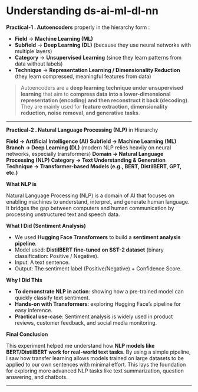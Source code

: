 # Understanding ds-ai-ml-dl-nn

**Practical-1 . Autoencoders** properly in the hierarchy form :

* **Field** → **Machine Learning (ML)**
* **Subfield** → **Deep Learning (DL)** (because they use neural networks with multiple layers)
* **Category** → **Unsupervised Learning** (since they learn patterns from data without labels)
* **Technique** → **Representation Learning / Dimensionality Reduction** (they learn compressed, meaningful features from data)

> Autoencoders are a **deep learning technique under unsupervised learning** that aim to **compress data into a lower-dimensional representation (encoding) and then reconstruct it back (decoding)**. They are mainly used for **feature extraction, dimensionality reduction, noise removal, and generative tasks**.

---

**Practical-2 . Natural Language Processing (NLP)** in Hierarchy

**Field → Artificial Intelligence (AI)**
**Subfield → Machine Learning (ML)**
**Branch → Deep Learning (DL)** (modern NLP relies heavily on neural networks, especially transformers)
**Domain → Natural Language Processing (NLP)**
**Category → Text Understanding & Generation**
**Technique → Transformer-based Models (e.g., BERT, DistilBERT, GPT, etc.)**

**What NLP is**

Natural Language Processing (NLP) is a domain of AI that focuses on enabling machines to understand, interpret, and generate human language. It bridges the gap between computers and human communication by processing unstructured text and speech data.

**What I Did (Sentiment Analysis)**

* We used **Hugging Face Transformers** to build a **sentiment analysis pipeline**.
* Model used: **DistilBERT fine-tuned on SST-2 dataset** (binary classification: Positive / Negative).
* Input: A text sentence.
* Output: The sentiment label (Positive/Negative) + Confidence Score.

**Why I Did This**

* **To demonstrate NLP in action**: showing how a pre-trained model can quickly classify text sentiment.
* **Hands-on with Transformers**: exploring Hugging Face’s pipeline for easy inference.
* **Practical use-case**: Sentiment analysis is widely used in product reviews, customer feedback, and social media monitoring.

**Final Conclusion**

This experiment helped me understand how **NLP models like BERT/DistilBERT work for real-world text tasks**. By using a simple pipeline, I saw how transfer learning allows models trained on large datasets to be applied to our own sentences with minimal effort. This lays the foundation for exploring more advanced NLP tasks like text summarization, question answering, and chatbots.

---






